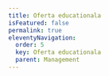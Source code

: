 ```yaml
---
title: Oferta educationala
isFeatured: false
permalink: true
eleventyNavigation:
  order: 5
  key: Oferta educationala
  parent: Management
---
```

